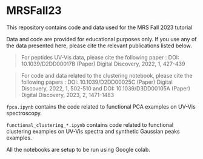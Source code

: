 # MRSFall23
This repository contains code and data used for the MRS Fall 2023 tutorial

Data and code are provided for educational purposes only. If you use any of the data presented here, please cite the relevant publications listed below.

> For peptides UV-Vis data, please cite the following paper : 
> DOI: 10.1039/D2DD00017B (Paper) Digital Discovery, 2022, 1, 427-439

> For code and data related to the clustering notebook, please cite the following papers : 
> DOI: 10.1039/D2DD00025C (Paper) Digital Discovery, 2022, 1, 502-510 and 
> DOI: 10.1039/D3DD00105A (Paper) Digital Discovery, 2023, 2, 1471-1483

`fpca.ipynb` contains the code related to functional PCA examples on UV-Vis spectroscopy.

`functional_clustering_*.ipynb` contains code related to functional clustering examples on UV-Vis spectra and synthetic Gaussian peaks examples.

All the notebooks are setup to be run using Google colab.